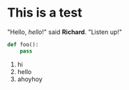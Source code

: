 # This is a test

"Hello, *hello*!" said **Richard**. "Listen up!"

```python
def foo():
    pass
```

1. hi
2. hello
3. ahoyhoy
